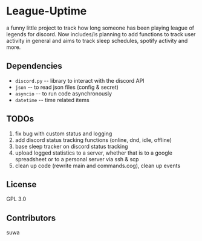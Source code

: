 # League-Uptime
a funny little project to track how long someone has been playing league of legends for discord.
Now includes/is planning to add functions to track user activity in general and aims to track sleep schedules, spotify activity and more.

## Dependencies

-   `discord.py`  -- library to interact with the discord API
-   `json`        -- to read json files (config & secret)
-   `asyncio`     -- to run code asynchronously 
-   `datetime`    -- time related items

## TODOs
1. fix bug with custom status and logging
2. add discord status tracking functions (online, dnd, idle, offline)
3. base sleep tracker on discord status tracking
4. upload logged statistics to a server, whether that is to a google spreadsheet or to a personal server via ssh & scp
5. clean up code (rewrite main and commands.cog), clean up events

## License
GPL 3.0

## Contributors
suwa
